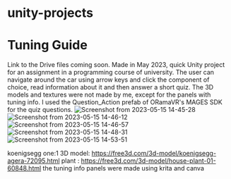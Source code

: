 # unity-projects

<h1>Tuning Guide</h1>

Link to the Drive files coming soon.
Made in May 2023, quick Unity project for an assignment in a programming course of university.
The user can navigate around the car using arrow keys and click the component of choice, read information about it and then answer a short quiz.
The 3D models and textures were not made by me, except for the panels with tuning info.
I used the Question_Action prefab of ORamaVR's MAGES SDK for the quiz questions.
![Screenshot from 2023-05-15 14-45-28](https://github.com/vougioukakis/unity-projects/assets/121321765/3b173af6-c1b1-4bf8-a290-255fc4b03095)
![Screenshot from 2023-05-15 14-46-12](https://github.com/vougioukakis/unity-projects/assets/121321765/72ad55bc-f6cb-4c72-bb63-bde433669657)
![Screenshot from 2023-05-15 14-46-57](https://github.com/vougioukakis/unity-projects/assets/121321765/9baf3a85-8908-4bbb-a5f8-f98ceda827ff)
![Screenshot from 2023-05-15 14-48-31](https://github.com/vougioukakis/unity-projects/assets/121321765/e2d0a90a-3e92-4b40-be3e-efd0969d0873)
![Screenshot from 2023-05-15 14-53-51](https://github.com/vougioukakis/unity-projects/assets/121321765/386f24d5-4ad2-4663-86f9-0a2551b23ca2)


koenigsegg one:1 3D model: https://free3d.com/3d-model/koenigsegg-agera-72095.html
plant : https://free3d.com/3d-model/house-plant-01-60848.html
the tuning info panels were made using krita and canva
